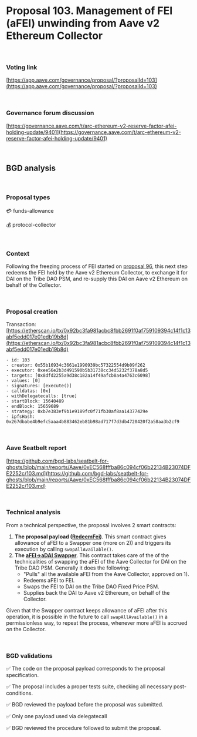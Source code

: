 # Proposal 103. Management of FEI (aFEI) unwinding from Aave v2 Ethereum Collector

<br>

### Voting link

[https://app.aave.com/governance/proposal/?proposalId=103](https://app.aave.com/governance/proposal/?proposalId=103)

<br>

### Governance forum discussion

[https://governance.aave.com/t/arc-ethereum-v2-reserve-factor-afei-holding-update/9401](https://governance.aave.com/t/arc-ethereum-v2-reserve-factor-afei-holding-update/9401)

<br>

## BGD analysis

<br>

### Proposal types

:credit_card: funds-allowance

:moneybag: protocol-collector

<br>

### Context

Following the freezing process of FEI started on [proposal 96](https://app.aave.com/governance/proposal/96/), this next step redeems the FEI held by the Aave v2 Ethereum Collector, to exchange it for DAI on the Tribe DAO PSM, and re-supply this DAI on Aave v2 Ethereum on behalf of the Collector.


<br>

### Proposal creation

Transaction: [https://etherscan.io/tx/0x92bc3fa981acbc8fbb2691f0af759109394c14f1c13abf5edd017e01edb19b8d](https://etherscan.io/tx/0x92bc3fa981acbc8fbb2691f0af759109394c14f1c13abf5edd017e01edb19b8d)

```
- id: 103
- creator: 0x55b16934c3661e1990939bc57322554d9b09f262
- executor: 0xee56e2b3d491590b5b31738cc34d5232f378a8d5
- targets: [0x8dfd2255a9d38c182a14f49afcb8a4a4763c6098]
- values: [0]
- signatures: [execute()]
- calldatas: [0x]
- withDelegatecalls: [true]
- startBlock: 15640489
- endBlock: 15659689
- strategy: 0xb7e383ef9b1e9189fc0f71fb30af8aa14377429e
- ipfsHash: 0x267dbabe4b9efc5aaa4b883462eb81b98ad717f7d3db4720420f2a58aa3b2cf9
```

<br>

### Aave Seatbelt report

[https://github.com/bgd-labs/seatbelt-for-ghosts/blob/main/reports/Aave/0xEC568fffba86c094cf06b22134B23074DFE2252c/103.md](https://github.com/bgd-labs/seatbelt-for-ghosts/blob/main/reports/Aave/0xEC568fffba86c094cf06b22134B23074DFE2252c/103.md)

<br>

### Technical analysis

From a technical perspective, the proposal involves 2 smart contracts:

1. **The proposal payload ([RedeemFei](https://etherscan.io/address/0x8dfd2255a9d38c182a14f49afcb8a4a4763c6098#code))**. This smart contract gives allowance of aFEI to a Swapper one (more on 2)) and triggers its execution by calling `swapAllAvailable()`.
2. **The [aFEI->aDAI Swapper](https://etherscan.io/address/0x9A953AC1090C7014D00FD205D89c6BA1C219Af8b#code)**. This contract takes care of the of the technicalities of swapping the aFEI of the Aave Collector for DAI on the Tribe DAO PSM. Generally it does the following:
    - "Pulls" all the available aFEI from the Aave Collector, approved on 1).
    - Redeems aFEI to FEI.
    - Swaps the FEI to DAI on the Tribe DAO Fixed Price PSM.
    - Supplies back the DAI to Aave v2 Ethereum, on behalf of the Collector.


Given that the Swapper contract keeps allowance of aFEI after this operation, it is possible in the future to call `swapAllAvailable()` in a permissionless way, to repeat the process, whenever more aFEI is accrued on the Collector.

<br>

### BGD validations

:white_check_mark: The code on the proposal payload corresponds to the proposal specification.

:white_check_mark: The proposal includes a proper tests suite, checking all necessary post-conditions.

:white_check_mark: BGD reviewed the payload before the proposal was submitted.

:white_check_mark: Only one payload used via delegatecall

:white_check_mark: BGD reviewed the procedure followed to submit the proposal.
